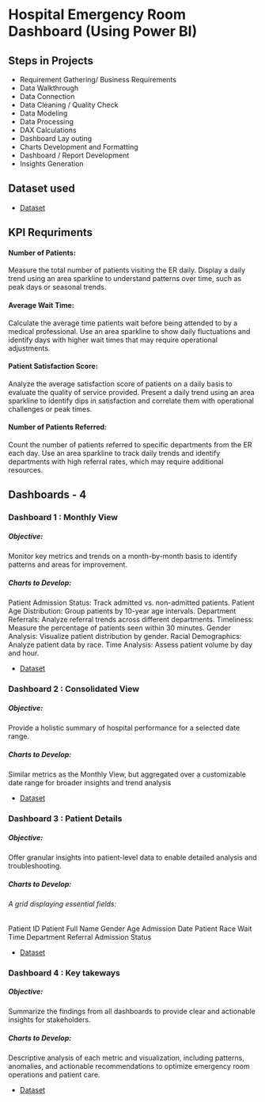 # Hospital Emergency Room Dashboard (Using Power BI)
## Steps in Projects
 - Requirement Gathering/ Business Requirements
 - Data Walkthrough
 - Data Connection
 - Data Cleaning / Quality Check
 - Data Modeling
 - Data Processing
 - DAX Calculations
 - Dashboard Lay outing
 - Charts Development and Formatting
 - Dashboard / Report Development
 - Insights Generation
## Dataset used
- <a href="https://github.com/pravinwa12/Hospital-ER-Dashboard/blob/main/Hospital%20ER%20Data.csv">Dataset</a>
## KPI Requriments
#### Number of Patients:
Measure the total number of patients visiting the ER daily.
Display a daily trend using an area sparkline to understand patterns over time, such as peak days or seasonal trends.
#### Average Wait Time:
Calculate the average time patients wait before being attended to by a medical professional.
Use an area sparkline to show daily fluctuations and identify days with higher wait times that may require operational adjustments.
#### Patient Satisfaction Score:
Analyze the average satisfaction score of patients on a daily basis to evaluate the quality of service provided.
Present a daily trend using an area sparkline to identify dips in satisfaction and correlate them with operational challenges or peak times.
#### Number of Patients Referred:
Count the number of patients referred to specific departments from the ER each day.
Use an area sparkline to track daily trends and identify departments with high referral rates, which may require additional resources.
## Dashboards - 4
### Dashboard 1 : Monthly View
##### Objective: 
Monitor key metrics and trends on a month-by-month basis to identify patterns and areas for improvement.
##### Charts to Develop:
Patient Admission Status: Track admitted vs. non-admitted patients.
Patient Age Distribution: Group patients by 10-year age intervals.
Department Referrals: Analyze referral trends across different departments.
Timeliness: Measure the percentage of patients seen within 30 minutes.
Gender Analysis: Visualize patient distribution by gender.
Racial Demographics: Analyze patient data by race.
Time Analysis: Assess patient volume by day and hour.
- <a href="https://github.com/pravinwa12/Hospital-ER-Dashboard/blob/main/Monthly%20View%20Image.png">Dataset</a>

### Dashboard 2 : Consolidated View
##### Objective: 
Provide a holistic summary of hospital performance for a selected date range.
##### Charts to Develop:
Similar metrics as the Monthly View, but aggregated over a customizable date range for broader insights and trend analysis
- <a href="https://github.com/pravinwa12/Hospital-ER-Dashboard/blob/main/Consolidated%20View%20Image.png">Dataset</a>

### Dashboard 3 : Patient Details
##### Objective:
Offer granular insights into patient-level data to enable detailed analysis and troubleshooting.
##### Charts to Develop: 
###### A grid displaying essential fields:
Patient ID
Patient Full Name
Gender
Age
Admission Date
Patient Race
Wait Time
Department Referral
Admission Status
- <a href="https://github.com/pravinwa12/Hospital-ER-Dashboard/blob/main/Patient%20Details%20Image.png">Dataset</a>

### Dashboard 4 : Key takeways
##### Objective:
Summarize the findings from all dashboards to provide clear and actionable insights for stakeholders.
##### Charts to Develop:
Descriptive analysis of each metric and visualization, including patterns, anomalies, and actionable recommendations to optimize emergency room operations and patient care.
- <a href="https://github.com/pravinwa12/Hospital-ER-Dashboard/blob/main/Key%20Takeways%20Image.png">Dataset</a>





